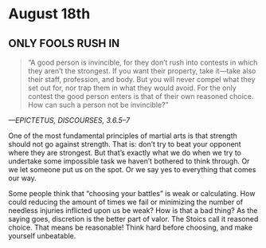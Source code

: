 # August 18th
## ONLY FOOLS RUSH IN

> “A good person is invincible, for they don’t rush into contests in which they aren’t the strongest. If you want their property, take it—take also their staff, profession, and body. But you will never compel what they set out for, nor trap them in what they would avoid. For the only contest the good person enters is that of their own reasoned choice. How can such a person not be invincible?”

*—EPICTETUS, DISCOURSES, 3.6.5–7*

One of the most fundamental principles of martial arts is that strength should not go against strength. That is: don’t try to beat your opponent where they are strongest. But that’s exactly what we do when we try to undertake some impossible task we haven’t bothered to think through. Or we let someone put us on the spot. Or we say yes to everything that comes our way.

Some people think that “choosing your battles” is weak or calculating. How could reducing the amount of times we fail or minimizing the number of needless injuries inflicted upon us be weak? How is that a bad thing? As the saying goes, discretion is the better part of valor. The Stoics call it reasoned choice. That means be reasonable! Think hard before choosing, and make yourself unbeatable.

